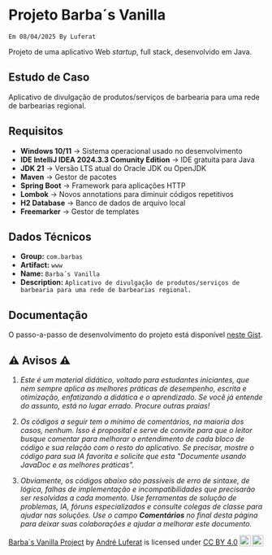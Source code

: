 # Projeto Barba´s Vanilla
`Em 08/04/2025 By Luferat`

Projeto de uma aplicativo Web _startup_, full stack, desenvolvido em Java.

## Estudo de Caso 
Aplicativo de divulgação de produtos/serviços de barbearia para uma rede de barbearias regional.

## Requisitos

- **Windows 10/11** → Sistema operacional usado no desenvolvimento
- **IDE IntelliJ IDEA 2024.3.3 Comunity Edition** → IDE gratuita para Java
- **JDK 21** → Versão LTS atual do Oracle JDK ou OpenJDK
- **Maven** → Gestor de pacotes
- **Spring Boot** → Framework para aplicações HTTP
- **Lombok** → Novos annotations para diminuir códigos repetitivos
- **H2 Database** → Banco de dados de arquivo local
- **Freemarker** → Gestor de templates

## Dados Técnicos

- **Group:** `com.barbas`
- **Artifact:** `www`
- **Name:** `Barba´s Vanilla`
- **Description:** `Aplicativo de divulgação de produtos/serviços de barbearia para uma rede de barbearias regional.`

## Documentação

O passo-a-passo de desenvolvimento do projeto está disponível [neste Gist](https://gist.github.com/Luferat/a8214777d6b0ef47cd5f5b77bd611cac). 

## ⚠ Avisos ⚠

1. _Este é um material didático, voltado para estudantes iniciantes, que nem sempre aplica as melhores práticas de desempenho, escrita e otimização, enfatizando a didática e o aprendizado. Se você já entende do assunto, está no lugar errado. Procure outras praias!_


2. _Os códigos a seguir tem o mínimo de comentários, na maioria dos casos, nenhum. Isso é proposital e serve de convite para que o leitor busque comentar para melhorar o entendimento de cada bloco de código e sua relação com o resto do aplicativo. Se precisar, mostre o código para sua _IA_ favorita e solicite que esta "Documente usando JavaDoc e as melhores práticas"._


3. _Obviamente, os códigos abaixo são passíveis de erro de sintaxe, de lógica, falhas de implementação e incompatibilidades que precisarão ser resolvidas a cada momento. Use ferramentas de solução de problemas, IA, fóruns especializados e consulte colegas de classe para ajudar nas soluções. Use o campo **Comentários** no final desta página para deixar suas colaborações e ajudar a melhorar este documento._


<p xmlns:cc="http://creativecommons.org/ns#" xmlns:dct="http://purl.org/dc/terms/"><a property="dct:title" rel="cc:attributionURL" href="https://gist.github.com/Luferat/a8214777d6b0ef47cd5f5b77bd611cac" target="_blank">Barba´s Vanilla Project</a> by <a rel="cc:attributionURL dct:creator" property="cc:attributionName" href="https://catabits.com.br/about/author" target="_blank">André Luferat</a> is licensed under <a href="https://creativecommons.org/licenses/by/4.0/?ref=chooser-v1" target="_blank" rel="license noopener noreferrer" style="display:inline-block;">CC BY 4.0<img style="height:22px!important;margin-left:3px;vertical-align:text-bottom;" src="https://mirrors.creativecommons.org/presskit/icons/cc.svg?ref=chooser-v1" alt=""><img style="height:22px!important;margin-left:3px;vertical-align:text-bottom;" src="https://mirrors.creativecommons.org/presskit/icons/by.svg?ref=chooser-v1" alt=""></a></p>
